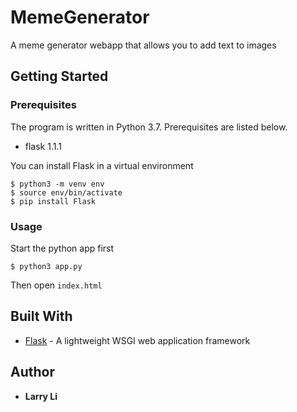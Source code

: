 # MemeGenerator
A meme generator webapp that allows you to add text to images

## Getting Started
### Prerequisites
The program is written in Python 3.7. Prerequisites are listed below. 
* flask                      1.1.1

You can install Flask in a virtual environment
```
$ python3 -m venv env
$ source env/bin/activate
$ pip install Flask
```
### Usage
Start the python app first
```
$ python3 app.py
```
Then open `index.html`

## Built With
* [Flask](https://flask.palletsprojects.com/en/1.1.x/.com) - A lightweight WSGI web application framework

## Author
* **Larry Li**